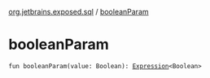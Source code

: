 [org.jetbrains.exposed.sql](index.md) / [booleanParam](.)

# booleanParam

`fun booleanParam(value: Boolean): `[`Expression`](-expression/index.md)`<Boolean>`